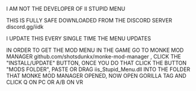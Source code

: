 I AM NOT THE DEVELOPER OF II STUPID MENU

THIS IS FULLY SAFE DOWNLOADED FROM THE DISCORD SERVER discord.gg/iidk

I UPDATE THIS EVERY SINGLE TIME THE MENU UPDATES

IN ORDER TO GET THE MOD MENU IN THE GAME GO TO MONKE MOD MANAGER github.com/shotsdunkx/monke-mod-manager , CLICK THE "INSTALL/UPDATE" BUTTON, ONCE YOU DO THAT CLICK THE BUTTON "MODS FOLDER", PASTE OR DRAG iis_Stupid_Menu.dll INTO THE FOLDER THAT MONKE MOD MANAGER OPENED, NOW OPEN GORILLA TAG AND CLICK Q ON PC OR A/B ON VR
